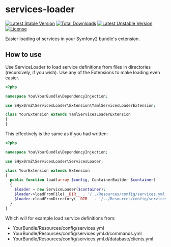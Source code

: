 services-loader
===============
[![Latest Stable Version](https://poser.pugx.org/ppokatilo/services-loader/v/stable.svg)](https://packagist.org/packages/ppokatilo/services-loader)
[![Total Downloads](https://poser.pugx.org/ppokatilo/services-loader/downloads.svg)](https://packagist.org/packages/ppokatilo/services-loader)
[![Latest Unstable Version](https://poser.pugx.org/ppokatilo/services-loader/v/unstable.svg)](https://packagist.org/packages/ppokatilo/services-loader)
[![License](https://poser.pugx.org/ppokatilo/services-loader/license.svg)](https://packagist.org/packages/ppokatilo/services-loader)

Easier loading of services in your Symfony2 bundle's extension.

## How to use

Use ServiceLoader to load service definitions from files in directories (recursively, if you wish). Use any of the Extensions to make loading even easier.

```php
<?php

namespace You\YourBundle\DependencyInjection;

use SHyx0rmZ\ServicesLoader\Extension\YamlServicesLoaderExtension;

class YourExtension extends YamlServicesLoaderExtension
{
}
```

This effectively is the same as if you had written:

```php
<?php

namespace You\YourBundle\DependencyInjection;

use SHyx0rmZ\ServicesLoader\ServicesLoader;

class YourExtension extends Extension
{
  public function load(array $config, ContainerBuilder $container)
  {
    $loader = new ServiceLoader($container);
    $loader->loadFromFile(__DIR__ . '/../Resources/config/services.yml');
    $loader->loadFromDirectory(__DIR__ . '/../Resources/config/services.yml.d');
  }
}
```

Which will for example load service definitions from:

* YourBundle/Resources/config/services.yml
* YourBundle/Resources/config/services.yml.d/commands.yml
* YourBundle/Resources/config/services.yml.d/database/clients.yml
